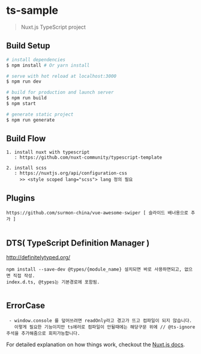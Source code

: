 # ts-sample

> Nuxt.js TypeScript project

## Build Setup

``` bash
# install dependencies
$ npm install # Or yarn install

# serve with hot reload at localhost:3000
$ npm run dev

# build for production and launch server
$ npm run build
$ npm start

# generate static project
$ npm run generate
```

## Build Flow
```
1. install nuxt with typescript
   : https://github.com/nuxt-community/typescript-template

2. install scss
   : https://nuxtjs.org/api/configuration-css
     >> <style scoped lang="scss"> lang 정의 필요
```




## Plugins
```
https://github.com/surmon-china/vue-awesome-swiper [ 슬라이드 배너용으로 추가 ]


```


## DTS( TypeScript Definition Manager )
http://definitelytyped.org/
```
npm install --save-dev @types/{module_name} 설치되면 바로 사용하면되고, 없으면 직접 작성.
index.d.ts, @types는 기본경로에 포함됨.


```



## ErrorCase
```
 - window.console 를 덮어쓰려면 readOnly라고 경고가 뜨고 컴파일이 되지 않습니다.
   이렇게 필요한 기능이지만 ts에러로 컴파일이 안될때에는 해당구문 위에 // @ts-ignore 주석을 추가해줌으로 회피가능합니다.
```





For detailed explanation on how things work, checkout the [Nuxt.js docs](https://github.com/nuxt/nuxt.js).

